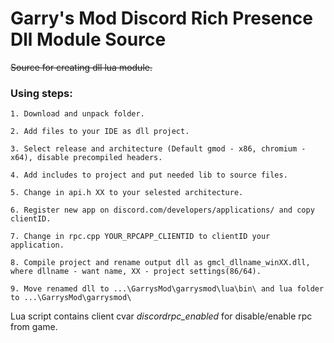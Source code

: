 Garry's Mod Discord Rich Presence Dll Module Source
=====================

~~Source for creating dll lua module.~~

### Using steps:
`1. Download and unpack folder.`

`2. Add files to your IDE as dll project.`

`3. Select release and architecture (Default gmod - x86, chromium - x64), disable precompiled headers.`

`4. Add includes to project and put needed lib to source files.`

`5. Change in api.h XX to your selested architecture.`

`6. Register new app on discord.com/developers/applications/ and copy clientID.`

`7. Change in rpc.cpp YOUR_RPCAPP_CLIENTID to clientID your application.`

`8. Compile project and rename output dll as gmcl_dllname_winXX.dll, where dllname - want name, XX - project settings(86/64).`

`9. Move renamed dll to ...\GarrysMod\garrysmod\lua\bin\ and lua folder to ...\GarrysMod\garrysmod\`

Lua script contains client cvar *discordrpc_enabled* for disable/enable rpc from game.
